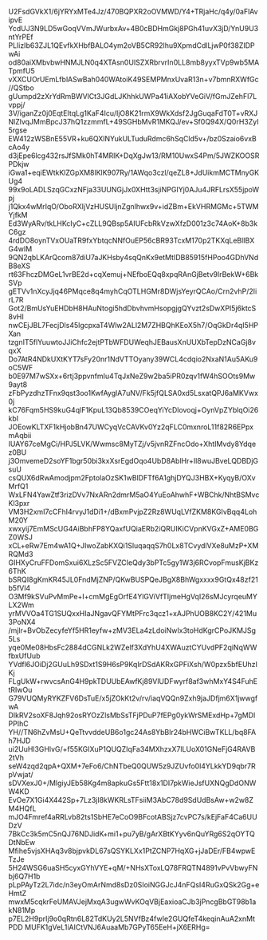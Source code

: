 U2FsdGVkX1/6jYRYxMTe4Jz/470BQPXR2oOVMWD/Y4+TRjaHc/q4y/0aFlAvipvE
YcdUJ3N9LD5wGoqVVmJWurbxAv+4B0cBDHmGkj8PGh41uvX3jD/YnU9U3ntYrPEf
PLlizIb63ZJL1QEvfkXHbfBALO4ym2oVB5CR92lhu9XpmdCdlLjwP0f38ZIDPwAi
od80aiXMbvbwHNMJLN0q4XTAsn0UISZXRbrvrIn0LL8mb8yyxTVp9wb5MATpmfU5
vXXCUOrUEmLfblASwBah040WAtoiK49SEMPMnxUvaR13n+v7bmnRXWfGc//QStbo
gUumpd2zXrYdRmBWVlCt3JGdLJKhhkUWPa41iAXobYVeGiV/fGmJZehFl7Lvppj/
3V/iganZz0j0EqtEItqLg1KaF4Icu/IjO8K21rmX9WkXdsf2JgGuqaFdT0T+vRXJ
NlZlvqJMmBpcJ37hQ1zzmmfL+49SGHbMvR1MKQJ/ev+Sf0Q94X/Q0rH3ZyI5rgse
EW412zWSBnE55VR+ku6QXlNYukULTuduRdmc6hSqCld5v+/bz0Szaio6vxBcAo4y
d3jEpe6lcg432rsJfSMk0hT4MRlK+DqXgJw13/RM10UwxS4Pm/5JWZKOOSRPDkjw
iGwa1+eqiEWtkKlZGpXM8lKlK907Ry/1AWqo3czl/qeZL8+JdUikmMCTMnyGKUg4
99x9oLADLSzqGCxzNFja33UUNGjJx0XHtt3sjiNPGIYj0AJu4JRFLrsX55jpoWpj
j1Qkx4wMrIqO/OboRXIjVzHUSUljnZgnlhwx9v+idZBm+EkVHRMGMc+5TWMYjfkM
Ed3WyARv/tkLHKcIyC+cZLL9QBsp5AIUFcbRkVzwXfzD001z3c74AoK+8b3kC6gz
4rdDO8oynTVxOUaTR9fxYbtqcNNfOuEP56cBR93TcxM170p2TKXqLeBlIBXG4wIM
9QN2qbLKArQcom87diU7aJKHsby4sqQnKx9etMtIDB85915fHPoo4GDhVNdB8eXS
rt63FhczDMGeL1vrBE2d+cqXemuj+NEfboEQq8xpqRAnGjBetv9lrBekW+6BkSVp
gETVv1nXcyJjq46PMqce8q4myhCqOTLHGMr8DWjsYeyrQCAo/Crn2vhP/2IirL7R
Got2/BmUsYuEHDbH8HAuNtogi5hdDbvhvmHsopgjgQYvzt2sDwXPI5j6ktcS8vHI
nwCEjJBL7FecjDls45lgcpxaT4Wlw2ALl2M7ZHBQhKEoX5h7/OqGkDr4qI5HPXan
tzgnIT5flYuuwtoJJiChfc2ejtPTbWFDUWeqhJEBausXnUUXbTepDzNCaGj8vqxX
Do7AtR4NDkUXtKYT7sFy20nr1NdVTTOyany39WCL4cdqio2NxaN1Au5AKu9oC5WF
b0E97M7wSXx+6rtj3ppvnfmIu4TqJxNeZ9w2ba5iPR0zqv1fW4hSOOts9Mw9ayt8
zFbPyzdhzTFnx9qst3oo1KwfAyglA7uNV/Fk5jfQLSA0xd5LsxatQPJ6aMKVwx0j
kC76Fqm5HS9kuG4qlF1KpuL13Qb8539COeqYiYcDlovoqj+OynVpZYblqOi26kbI
JOEowKLTXF1kHjobBn47UWCyqVcCAVKv0Yz2qFLC0mxnroL11f82R6EPpxmAqbii
IUAY67ceMgCi/HPJ5LVK/Wwmsc8MyTZj/v5jvnRZFncOdo+XhtIMvdy8Ydqez0BU
j3OmvemeD2soYF1bgr50bi3kxXsrEgdOqo4UbD8AblHr+Il8wuJBveLQDBDjGsuU
csQUX6dRwAmodjpm2FptolaOzSK1wBlDFTf6A1ghjDYQJ3HBX+KyqyB/OXvMrfQ1
WxLFN4YawZtf3rizDVv7NxARn2dmrM5aO4YuEoAhwhF+WBChk/NhtBSMvcKl3pxr
VM3H2xmI7cCFhI4rvyJ1dDi1+/dBxmPvjpZ2Rz8WUqLVfZKM8KGIvBqq4LohM20Y
xwxyij7EmMScUG4AiBbhFP8YQaxfUQiaERb2iQRUIKiCVpnKVGxZ+AME0BGZ0WSJ
xCL+eRw7Em4wA1Q+JIwoZabKXQi1SluqaqqS7h0Lx8TCvydlVXe8uMzP+XMRQMd3
GIHXyCruFFDomSxui6XLzSc5FVZCIeQdy3bPTc5gy1W3j6RCvopFmusKjBKz6ThK
bSRQI8gKmKR45JL0FndMjZNP/QKwBUSPQeJBgX8BhWgxxxx9GtQx48zf21b5fVl4
O3Mf9kSVuPvMmPe+I+cmMgEgOrfE4YlGViVfTIjmeHgVqI26sMJcyrqeuMYLX2Wm
yrMVVOa4TG1SUQxxHIaJNgavQFYMtPFrc3qcz1+xAJPhUOB8KC2Y/421Mu3PoNX4
/mjlr+BvObZecyfeYf5HR1eyfw+zMV3ELa4zLdoiNwIx3toHdKgrCPoJKMJSg5Ls
yqe0Me08HbsFc2884dCGNLk2WZelf3XdYhU4XWAuztCYUvdPF2qiNqWWfbxUfUub
YVdfl6JOiDj2GUuLh9SDxt1S9H6sP9KqIrDSdAKRxGPFiXsh/W0pzx5bfEUhzIKj
FLgUkW+rwvcsAnG4H9pkTDUUbEAwfKj89VlUDFwyrf8af3whMxY4S4FuhEtRIwOu
G79VUQMyRYKZFV6DsTuE/x5jZOkKt2v/rv/iaqVQQn9Zxh9jaJDfjm6X1jwwgfwA
DIkRV2soXF8Jqh92osRYOzZlsMbSsTFjPDuP7fEPg0ykWrSMExdHp+7gMDlPPIhC
YH//TN6hZvMsU+QeTtvvddeUB6o1gc24As8YbBlr24bHWCiBwTKLL/bq8FAh7HJD
ui2UuHl3GHlvG/+f55KGIXuP1QUQZIqFa34MXhzxX7lLUoX01GNeFjG4RAVB2tVh
seW4zqd2qpA+QXM+7eFo6/ChNTbeQ0QUW5z9JZUvfo0l4YLkkYD9qbr7RpVwjat/
sDVXexJ0+/MlgiyJEb58Kg4m8apkuGs5Ftt18x1DI7pkWieJsfUXNQgDdONWW4KD
EvOe7X1Gi4X442Sp+7Lz3jI8kWKRLsTFsiiM3AbC78d9SdUdBsAw+w2w8ZM4HQfL
mJO4Fmref4aRRLvb82ts1SbHE7eCoO9BFcotABSjz7cvPC7s/kEjFaF4Ca6UUDzV
7BkCc3k5mC5nQJ76NDJidK+mi1+pu7yB/gArXBtKYyv6nQuYRg6S2qOYTQDtNbEw
Mfihe5vjsXHAq3v8bjpvkDL67sQSYKLXx1PtZCNP7HqXG+jJaDEr/FB4wpwETzJe
5H24WSG6uaSH5cyxGYhVYE+qM/+NHsXToxLQ78FRQTN4891vPvVbwyFNbj6Q7H1b
pLpPAyTz2L7idc/n3eyOmArNmd8sDz0SIoiNGGJcJ4nFQsI4RuGxQSk2Gg+eHmtZ
mwxM5cqkrFeUMAVJejMxqA3ugwWvKOqVBjEaxioaCJb3jPncgBbGT98b1akN81Mp
p7EL2H9prIj9o0qRtn6L82TdKUy2L5NVfBz4fwIe2GUQfeT4keqinAuA2xnMtPDD
MUFK1gVeL1iAICtVNJ6AuaaMb7GPyT65EeH+jX6ERHg=
